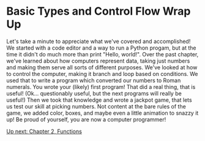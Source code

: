 # Basic Types and Control Flow Wrap Up

Let's take a minute to appreciate what we've covered and accomplished!
We started with a code editor and a way to run a Python progam, but at
the time it didn't do much more than print "Hello, world!". Over the
past chapter, we've learned about how computers represent data, taking
just numbers and making them serve all sorts of different purposes. We've
looked at how to control the computer, making it branch and loop based
on conditions. We used that to write a program which converted our numbers
to Roman numerals. You wrote your (likely) first program! That did a real
thing, that is useful! (Ok... questionably useful, but the next programs
will really be useful!) Then we took that knowledge and wrote a jackpot
game, that lets us test our skill at picking numbers. Not content at the
bare rules of the game, we added color, boxes, and maybe even a little
animation to snazzy it up! Be proud of yourself, you are now a computer
programmer!

[Up next: Chapter 2, Functions](../02_functions_arrays_strings/README.md)
